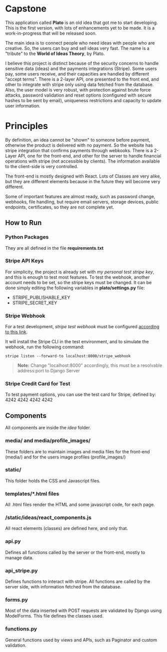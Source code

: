 # Capstone

This application called **Plato** is an old idea that got me to start developing. This is the first version, with lots of enhancements yet to be made. It is a work-in-progress that will be released soon.

The main idea is to connect people who need ideas with people who are creative. So, the users can buy and sell ideas very fast. The name is a "tribute" to the **World of Ideas Theory**, by Plato.

I believe this project is distinct because of the security concerns to handle sensitive data (ideas) and the payments integrations (Stripe). Some users pay, some users receive, and their capacities are handled by different "accept terms". There is a 2-layer API, one presented to the front end, and other to integrate with stripe only using data fetched from the database. Also, the user model is very robust, with protection against brute force attacks, password validation and reset options (configured with secure hashes to be sent by email), uniqueness restrictions and capacity to update user information.  


# Principles

By definition, an idea cannot be "shown" to someone before payment, otherwise the product is delivered with no payment. So the website has stripe integration that confirms payments through webkooks. There is a 2-Layer API, one for the front-end, and other for the server to handle financial operations with stripe (not accessible by clients). The information available to the client-side is very controlled.

The front-end is mostly designed with React. Lots of Classes are very alike, but they are different elements because in the future they will become very different.

Some of important features are almost ready, such as password change, webhooks, file handling, but require email servers, storage devices, public endpoints, certificates, so they are not complete yet. 

## How to Run
### Python Packages
They are all defined in the file **requirements.txt**

### Stripe API Keys
For simplicity, the project is already set with *my personal test stripe key*, and this is enough to test most features. To test the webhook, another account needs to be set, so the stripe keys must be changed. It can be done simply editing the following variables in **plato/settings.py** file:

 - STRIPE_PUBLISHABLE_KEY
 - STRIPE_SECRET_KEY

### Stripe Webhook

For a test development, *stripe test webhook* must be configured [according to this link](https://stripe.com/docs/webhooks/test).

It will install the Stripe CLI in the test environment, and to simulate the webhook, run the following command:

    stripe listen --forward-to localhost:8000/stripe_webhook
   
  > **Note:** Change "localhost:8000" accordingly, this must be a resolvable address:port to Django Server

### Stripe Credit Card for Test
To test payment options, you can use the test card for Stripe, defined by:
  4242 4242 4242 4242


## Components
All components are inside the *idea* folder.

### media/ and media/profile_images/
These folders are to maintain images and media files for the front-end (media/) and for the users image profiles (profile_images/)

### static/
This folder holds the CSS and Javascript files.

### templates/*.html files

All .html files render the HTML and some javascript code, for each page.

### /static/ideas/react_components.js
All react elements (classes) are defined here, and only that.

### api.py
Defines all functions called by the server or the front-end, mostly to manage data.

### api_stripe.py
Defines functions to interact with stripe. All functions are called by the server side, with information fetched from the database.

### forms.py
Most of the data inserted with POST requests are validated by Django using ModelForms. This file defines the classes used.  

### functions.py
General functions used by views and APIs, such as Paginator and custom validation.

#